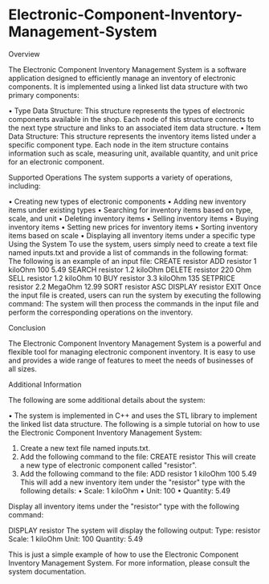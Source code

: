 # Electronic-Component-Inventory-Management-System

Overview

The Electronic Component Inventory Management System is a software application designed to efficiently manage an inventory of electronic components. It is implemented using a linked list data structure with two primary components:

•	Type Data Structure: This structure represents the types of electronic components available in the shop. Each node of this structure connects to the next type structure and links to an associated item data structure.
•	Item Data Structure: This structure represents the inventory items listed under a specific component type. Each node in the item structure contains information such as scale, measuring unit, available quantity, and unit price for an electronic component.

Supported Operations
The system supports a variety of operations, including:

•	Creating new types of electronic components
•	Adding new inventory items under existing types
•	Searching for inventory items based on type, scale, and unit
•	Deleting inventory items
•	Selling inventory items
•	Buying inventory items
•	Setting new prices for inventory items
•	Sorting inventory items based on scale
•	Displaying all inventory items under a specific type
Using the System
To use the system, users simply need to create a text file named inputs.txt and provide a list of commands in the following format:
<COMMAND> <TYPE> <SCALE> <UNIT> <QUANTITY> <UNIT PRICE>
The following is an example of an input file:
CREATE resistor
ADD resistor 1 kiloOhm 100 5.49
SEARCH resistor 1.2 kiloOhm
DELETE resistor 220 Ohm
SELL resistor 1.2 kiloOhm 10
BUY resistor 3.3 kiloOhm 135
SETPRICE resistor 2.2 MegaOhm 12.99
SORT resistor ASC
DISPLAY resistor
EXIT
Once the input file is created, users can run the system by executing the following command:
The system will then process the commands in the input file and perform the corresponding operations on the inventory.

Conclusion

The Electronic Component Inventory Management System is a powerful and flexible tool for managing electronic component inventory. It is easy to use and provides a wide range of features to meet the needs of businesses of all sizes.

Additional Information

The following are some additional details about the system:

•	The system is implemented in C++ and uses the STL library to implement the linked list data structure.
The following is a simple tutorial on how to use the Electronic Component Inventory Management System:
1.	Create a new text file named inputs.txt.
2.	Add the following command to the file:
CREATE resistor
This will create a new type of electronic component called "resistor".
3.	Add the following command to the file:
ADD resistor 1 kiloOhm 100 5.49
This will add a new inventory item under the "resistor" type with the following details:
•	Scale: 1 kiloOhm
•	Unit: 100
•	Quantity: 5.49

Display all inventory items under the "resistor" type with the following command:

DISPLAY resistor
The system will display the following output:
Type: resistor
Scale: 1 kiloOhm
Unit: 100
Quantity: 5.49

This is just a simple example of how to use the Electronic Component Inventory Management System. For more information, please consult the system documentation.

